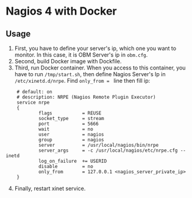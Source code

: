 # Nagios 4 with Docker

## Usage

1. First, you have to define your server's ip, which one you want to monitor. In this case, it is OBM Server's ip in `obm.cfg`.
2. Second, build Docker image with Dockfile.
3. Third, run Docker container. When you access to this container, you have to run `/tmp/start.sh`, then define Nagios Server's Ip in `/etc/xinetd.d/nrpe`. Find `only_from = ` line then fill ip:

```
    # default: on
    # description: NRPE (Nagios Remote Plugin Executor)
    service nrpe
    {
            flags           = REUSE
            socket_type     = stream
            port            = 5666
            wait            = no
            user            = nagios
            group           = nagios
            server          = /usr/local/nagios/bin/nrpe
            server_args     = -c /usr/local/nagios/etc/nrpe.cfg --inetd
            log_on_failure  += USERID
            disable         = no
            only_from       = 127.0.0.1 <nagios_server_private_ip>
    }
```
4. Finally, restart xinet service.